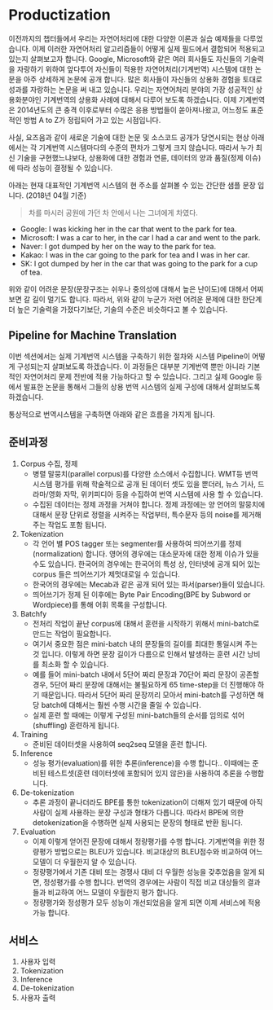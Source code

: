 # Productization

이전까지의 챕터들에서 우리는 자연어처리에 대한 다양한 이론과 실습 예제들을 다루었습니다. 이제 이러한 자연어처리 알고리즘들이 어떻게 실제 필드에서 결합되어 적용되고 있는지 살펴보고자 합니다. Google, Microsoft와 같은 여러 회사들도 자신들의 기술력을 자랑하기 위하여 앞다투어 자신들이 적용한 자연어처리(기계번역) 시스템에 대한 논문을 아주 상세하게 논문에 공개 합니다. 많은 회사들이 자신들의 상용화 경험을 토대로 성과를 자랑하는 논문을 써 내고 있습니다. 우리는 자연어처리 분야의 가장 성공적인 상용화분야인 기계번역의 상용화 사례에 대해서 다루어 보도록 하겠습니다. 이제 기계번역은 2014년도의 큰 충격 이후로부터 수많은 응용 방법들이 쏟아져나왔고, 어느정도 표준적인 방법 A to Z가 정립되어 가고 있는 시점입니다.

사실, 요즈음과 같이 새로운 기술에 대한 논문 및 소스코드 공개가 당연시되는 현상 아래에서는 각 기계번역 시스템마다의 수준의 편차가 그렇게 크지 않습니다. 따라서 누가 최신 기술을 구현했느냐보다, 상용화에 대한 경험과 연륜, 데이터의 양과 품질(정제 이슈)에 따라 성능이 결정될 수 있습니다.

아래는 현재 대표적인 기계번역 시스템의 현 주소를 살펴볼 수 있는 간단한 샘플 문장 입니다. (2018년 04월 기준)

> 차를 마시러 공원에 가던 차 안에서 나는 그녀에게 차였다.
- Google: I was kicking her in the car that went to the park for tea.
- Microsoft: I was a car to her, in the car I had a car and went to the park.
- Naver: I got dumped by her on the way to the park for tea.
- Kakao: I was in the car going to the park for tea and I was in her car.
- SK: I got dumped by her in the car that was going to the park for a cup of tea.

위와 같이 어려운 문장(문장구조는 쉬우나 중의성에 대해서 높은 난이도)에 대해서 어찌보면 갈 길이 멀기도 합니다. 따라서, 위와 같이 누군가 저런 어려운 문제에 대한 한단계 더 높은 기술력을 가졌다기보단, 기술의 수준은 비슷하다고 볼 수 있습니다.

## Pipeline for Machine Translation

이번 섹션에서는 실제 기계번역 시스템을 구축하기 위한 절차와 시스템 Pipeline이 어떻게 구성되는지 살펴보도록 하겠습니다. 이 과정들은 대부분 기계번역 뿐만 아니라 기본적인 자연어처리 문제 전반에 적용 가능하다고 할 수 있습니다. 그리고 실제 Google 등에서 발표한 논문을 통해서 그들의 상용 번역 시스템의 실제 구성에 대해서 살펴보도록 하겠습니다.

통상적으로 번역시스템을 구축하면 아래와 같은 흐름을 가지게 됩니다.

## 준비과정

1. Corpus 수집, 정제
    - 병렬 말뭉치(parallel corpus)를 다양한 소스에서 수집합니다. WMT등 번역 시스템 평가를 위해 학술적으로 공개 된 데이터 셋도 있을 뿐더러, 뉴스 기사, 드라마/영화 자막, 위키피디아 등을 수집하여 번역 시스템에 사용 할 수 있습니다.
    - 수집된 데이터는 정제 과정을 거쳐야 합니다. 정제 과정에는 양 언어의 말뭉치에 대해서 문장 단위로 정렬을 시켜주는 작업부터, 특수문자 등의 noise를 제거해 주는 작업도 포함 됩니다.
1. Tokenization
    - 각 언어 별 POS tagger 또는 segmenter를 사용하여 띄어쓰기를 정제(normalization) 합니다. 영어의 경우에는 대소문자에 대한 정제 이슈가 있을 수도 있습니다. 한국어의 경우에는 한국어의 특성 상, 인터넷에 공개 되어 있는 corpus 들은 띄어쓰기가 제멋대로일 수 있습니다.
    - 한국어의 경우에는 Mecab과 같은 공개 되어 있는 파서(parser)들이 있습니다.
    - 띄어쓰기가 정제 된 이후에는 Byte Pair Encoding(BPE by Subword or Wordpiece)를 통해 어휘 목록을 구성합니다.
1. Batchfy
    - 전처리 작업이 끝난 corpus에 대해서 훈련을 시작하기 위해서 mini-batch로 만드는 작업이 필요합니다.
    - 여기서 중요한 점은 mini-batch 내의 문장들의 길이를 최대한 통일시켜 주는 것 입니다. 이렇게 하면 문장 길이가 다름으로 인해서 발생하는 훈련 시간 낭비를 최소화 할 수 있습니다. 
    - 예를 들어 mini-batch 내에서 5단어 짜리 문장과 70단어 짜리 문장이 공존할 경우, 5단어 짜리 문장에 대해서는 불필요하게 65 time-step을 더 진행해야 하기 때문입니다. 따라서 5단어 짜리 문장끼리 모아서 mini-batch를 구성하면 해당 batch에 대해서는 훨씬 수행 시간을 줄일 수 있습니다.
    - 실제 훈련 할 때에는 이렇게 구성된 mini-batch들의 순서를 임의로 섞어(shuffling) 훈련하게 됩니다.
1. Training
    - 준비된 데이터셋을 사용하여 seq2seq 모델을 훈련 합니다.
1. Inference
    - 성능 평가(evaluation)를 위한 추론(inference)을 수행 합니다.. 이때에는 준비된 테스트셋(훈련 데이터셋에 포함되어 있지 않은)을 사용하여 추론을 수행합니다.
1. De-tokenization
    - 추론 과정이 끝나더라도 BPE를 통한 tokenization이 더해져 있기 때문에 아직 사람이 실제 사용하는 문장 구성과 형태가 다릅니다. 따라서 BPE에 의한 detokenization을 수행하면 실제 사용되는 문장의 형태로 반환 됩니다.
1. Evaluation
    - 이제 이렇게 얻어진 문장에 대해서 정량평가를 수행 합니다. 기계번역을 위한 정량평가 방법으로는 BLEU가 있습니다. 비교대상의 BLEU점수와 비교하여 어느 모델이 더 우월한지 알 수 있습니다.
    - 정량평가에서 기존 대비 또는 경쟁사 대비 더 우월한 성능을 갖추었음을 알게 되면, 정성평가를 수행 합니다. 번역의 경우에는 사람이 직접 비교 대상들의 결과들과 비교하여 어느 모델이 우월한지 평가 합니다.
    - 정량평가와 정성평가 모두 성능이 개선되었음을 알게 되면 이제 서비스에 적용 가능 합니다.

## 서비스

1. 사용자 입력
1. Tokenization
1. Inference
1. De-tokenization
1. 사용자 출력